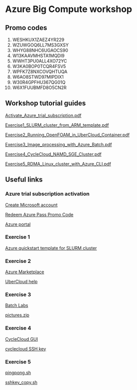 # Azure Big Compute workshop

## Promo codes
1. WESHKUX1ZAEZ4YR229
2. WZUWGOQ6LL7MS3GXSY
3. WHYG88NHC6UGAOCS90
4. W13KAAVMHSTA1MQDI9
5. WWHT3PU0ALL4XO72YC
6. W3KA0BOP0TCQR4FSV5
7. WPFK7Z8NXCOVQHTUQA
8. W6AO8STWD97MIPDIX1
9. W30R4GPFHU367QG01Q
10. W6X1FUUBMFD8O5CN2R

## Workshop tutorial guides
[Activate_Azure_trial_subscription.pdf](https://github.com/tojozefi/scfelab/blob/master/Activate_Azure_trial_subscription.pdf)

[Exercise1_SLURM_cluster_from_ARM_template.pdf](https://github.com/tojozefi/scfelab/blob/master/Exercise1_SLURM_cluster_from_ARM_template.pdf)

[Exercise2_Running_OpenFOAM_in_UberCloud_Container.pdf](https://github.com/tojozefi/scfelab/blob/master/Exercise2_Running_OpenFOAM_in_UberCloud_Container.pdf)

[Exercise3_Image_processing_with_Azure_Batch.pdf](https://github.com/tojozefi/scfelab/blob/master/Exercise3_Image_processing_with_Azure_Batch.pdf)

[Exercise4_CycleCloud_NAMD_SGE_Cluster.pdf](https://github.com/tojozefi/scfelab/blob/master/Exercise4_CycleCloud_NAMD_SGE_Cluster.pdf)

[Exercise5_RDMA_Linux_cluster_with_Azure_CLI.pdf](https://github.com/tojozefi/scfelab/blob/master/Exercise5_RDMA_Linux_cluster_with_Azure_CLI.pdf)

## Useful links
### Azure trial subscription activation
[Create Microsoft account](http://account.microsoft.com)

[Redeem Azure Pass Promo Code](http://www.microsoftazurepass.com)

[Azure portal](https://portal.azure.com)

### Exercise 1
[Azure quickstart template for SLURM cluster](https://github.com/Azure/azure-quickstart-templates/tree/master/slurm)

### Exercise 2
[Azure Marketplace](https://azure.microsoft.com/en-us/marketplace/)

[UberCloud help](http://www.TheUberCloud.com/Help/)

### Exercise 3
[Batch Labs](https://azure.github.io/BatchLabs/)

[pictures.zip](https://github.com/tojozefi/scfelab/blob/master/pictures.zip)

### Exercise 4
[CycleCloud GUI](https://cycleserverzlyprb.westeurope.cloudapp.azure.com/)

[cyclecloud SSH key](https://cyclelabstore.blob.core.windows.net/cyclecloud/cyclecloud.sc_frontiers.pem)

### Exercise 5
[pingpong.sh](https://github.com/tojozefi/scfelab/blob/master/pingpong.sh)

[sshkey_copy.sh](https://github.com/tojozefi/scfelab/blob/master/sshkey_copy.sh)
